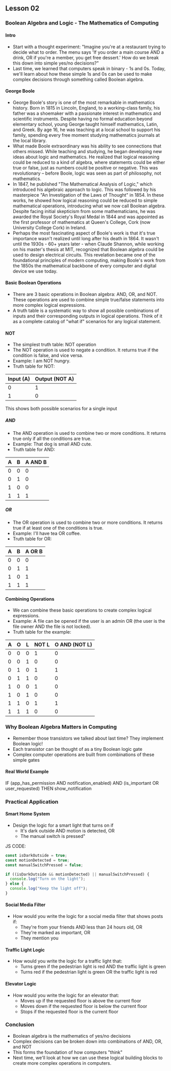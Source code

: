 ## Lesson 02

### Boolean Algebra and Logic - The Mathematics of Computing

#### Intro
- Start with a thought experiment: "Imagine you're at a restaurant trying to decide what to order. The menu says 'If you order a main course AND a drink, OR if you're a member, you get free dessert.' How do we break this down into simple yes/no decisions?"
- Last time, we learned that computers speak in binary - 1s and 0s. Today, we'll learn about how these simple 1s and 0s can be used to make complex decisions through something called Boolean algebra.

#### George Boole
- George Boole's story is one of the most remarkable in mathematics history. Born in 1815 in Lincoln, England, to a working-class family, his father was a shoemaker with a passionate interest in mathematics and scientific instruments. Despite having no formal education beyond elementary school, young George taught himself mathematics, Latin, and Greek. By age 16, he was teaching at a local school to support his family, spending every free moment studying mathematics journals at the local library.
- What made Boole extraordinary was his ability to see connections that others missed. While teaching and studying, he began developing new ideas about logic and mathematics. He realized that logical reasoning could be reduced to a kind of algebra, where statements could be either true or false, just as numbers could be positive or negative. This was revolutionary – before Boole, logic was seen as part of philosophy, not mathematics.
- In 1847, he published "The Mathematical Analysis of Logic," which introduced his algebraic approach to logic. This was followed by his masterpiece "An Investigation of the Laws of Thought" in 1854. In these works, he showed how logical reasoning could be reduced to simple mathematical operations, introducing what we now call Boolean algebra. Despite facing initial skepticism from some mathematicians, he was awarded the Royal Society's Royal Medal in 1844 and was appointed as the first professor of mathematics at Queen's College, Cork (now University College Cork) in Ireland.
- Perhaps the most fascinating aspect of Boole's work is that it's true importance wasn't realized until long after his death in 1864. It wasn't until the 1930s - 60+ years later - when Claude Shannon, while working on his master's thesis at MIT, recognized that Boolean algebra could be used to design electrical circuits. This revelation became one of the foundational principles of modern computing, making Boole's work from the 1850s the mathematical backbone of every computer and digital device we use today.

#### Basic Boolean Operations
- There are 3 basic operations in Boolean algebra: AND, OR, and NOT. These operations are used to combine simple true/false statements into more complex logical expressions.
- A truth table is a systematic way to show all possible combinations of inputs and their corresponding outputs in logical operations. Think of it as a complete catalog of "what if" scenarios for any logical statement.

#### NOT
- The simplest truth table: NOT operation
- The NOT operation is used to negate a condition. It returns true if the condition is false, and vice versa.
- Example: I am NOT hungry.
- Truth table for NOT:

Input (A) | Output (NOT A)
---------|-------------
   0     |     1
   1     |     0

This shows both possible scenarios for a single input

##### AND
- The AND operation is used to combine two or more conditions. It returns true only if all the conditions are true.
- Example: That dog is small AND cute.
- Truth table for AND:

A | B | A AND B
--|---|--------
0 | 0 |   0
0 | 1 |   0
1 | 0 |   0
1 | 1 |   1

##### OR
- The OR operation is used to combine two or more conditions. It returns true if at least one of the conditions is true.
- Example: I'll have tea OR coffee.
- Truth table for OR:

A | B | A OR B
--|---|--------
0 | 0 |   0
0 | 1 |   1
1 | 0 |   1
1 | 1 |   1

#### Combining Operations
- We can combine these basic operations to create complex logical expressions.
- Example: A file can be opened if the user is an admin OR (the user is the file owner AND the file is not locked).
- Truth table for the example:

A | O | L | NOT L | O AND (NOT L)
--|---|---|-------|--------------
0 | 0 | 0 |   1   |       0
0 | 0 | 1 |   0   |       0
0 | 1 | 0 |   1   |       1
0 | 1 | 1 |   0   |       0
1 | 0 | 0 |   1   |       0
1 | 0 | 1 |   0   |       0
1 | 1 | 0 |   1   |       1
1 | 1 | 1 |   0   |       0

### Why Boolean Algebra Matters in Computing
- Remember those transistors we talked about last time? They implement Boolean logic!
- Each transistor can be thought of as a tiny Boolean logic gate
- Complex computer operations are built from combinations of these simple gates

#### Real World Example
IF (app_has_permission AND notification_enabled) AND
   (is_important OR user_requested)
THEN show_notification

### Practical Application

#### Smart Home System
- Design the logic for a smart light that turns on if
  - It's dark outside AND motion is detected, OR
  - The manual switch is pressed"

JS CODE:
```javascript
const isDarkOutside = true;
const motionDetected = true;
const manualSwitchPressed = false;

if ((isDarkOutside && motionDetected) || manualSwitchPressed) {
  console.log("Turn on the light");
} else {
  console.log("Keep the light off");
}
```

#### Social Media Filter
- How would you write the logic for a social media filter that shows posts if:
  - They're from your friends AND less than 24 hours old, OR
  - They're marked as important, OR
  - They mention you

#### Traffic Light Logic
- How would you write the logic for a traffic light that:
  - Turns green if the pedestrian light is red AND the traffic light is green
  - Turns red if the pedestrian light is green OR the traffic light is red

#### Elevator Logic
- How would you write the logic for an elevator that:
  - Moves up if the requested floor is above the current floor
  - Moves down if the requested floor is below the current floor
  - Stops if the requested floor is the current floor

### Conclusion
- Boolean algebra is the mathematics of yes/no decisions
- Complex decisions can be broken down into combinations of AND, OR, and NOT
- This forms the foundation of how computers "think"
- Next time, we'll look at how we can use these logical building blocks to create more complex operations in computers.
